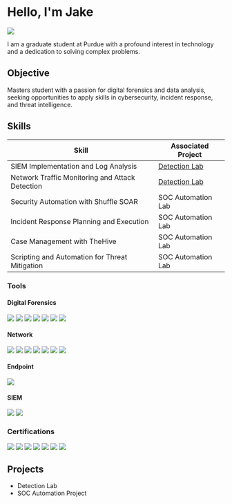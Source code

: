 # Hello, I'm Jake
<a href="https://www.linkedin.com/in/jaketsimpson/"><img src="https://img.shields.io/badge/-LinkedIn-0072b1?&style=for-the-badge&logo=linkedin&logoColor=white" /></a>

I am a graduate student at Purdue with a profound interest in technology and a dedication to solving complex problems.

## Objective

Masters student with a passion for digital forensics and data analysis, seeking opportunities to apply skills in cybersecurity, incident response, and threat intelligence.

## Skills

| Skill                                         | Associated Project         |
|-----------------------------------------------|----------------------------|
| SIEM Implementation and Log Analysis          | <a href="https://google.com">Detection Lab</a>|
| Network Traffic Monitoring and Attack Detection | <a href="https://google.com">Detection Lab</a>|
| Security Automation with Shuffle SOAR         | SOC Automation Lab|
| Incident Response Planning and Execution      | SOC Automation Lab|
| Case Management with TheHive                  | SOC Automation Lab|
| Scripting and Automation for Threat Mitigation | SOC Automation Lab|

### **Tools**

#### **Digital Forensics**  
<div>
    <img src="https://img.shields.io/badge/-Autopsy-4D4D4D?&style=for-the-badge&logo=Autopsy&logoColor=white" />
    <img src="https://img.shields.io/badge/-FTK-0033A0?&style=for-the-badge&logo=AccessData&logoColor=white" />
    <img src="https://img.shields.io/badge/-Volatility-59A0D3?&style=for-the-badge&logo=Volatility&logoColor=white" />
    <img src="https://img.shields.io/badge/-Magnet%20AXIOM-6A4C98?&style=for-the-badge&logo=MagnetForensics&logoColor=white" />
    <img src="https://img.shields.io/badge/-Cellebrite-005F6D?&style=for-the-badge&logo=Cellebrite&logoColor=white" />
    <img src="https://img.shields.io/badge/-Eric%20Zimmerman%20Tools-F0A800?&style=for-the-badge&logoColor=white" />
    <img src="https://img.shields.io/badge/-The%20Sleuth%20Kit-57A5A5?&style=for-the-badge&logo=TheSleuthKit&logoColor=white" />
</div>

#### **Network**  
<div>
    <img src="https://img.shields.io/badge/-Wireshark-1679A7?&style=for-the-badge&logo=Wireshark&logoColor=white" />
    <img src="https://img.shields.io/badge/-Tcpdump-4D4D4D?&style=for-the-badge&logo=Tcpdump&logoColor=white" />
    <img src="https://img.shields.io/badge/-Nmap-004A80?&style=for-the-badge&logo=Nmap&logoColor=white" />
    <img src="https://img.shields.io/badge/-Zeek-4D4D4D?&style=for-the-badge&logo=Zeek&logoColor=white" />
    <img src="https://img.shields.io/badge/-Suricata-4D4D4D?&style=for-the-badge&logo=Suricata&logoColor=white" />
    <img src="https://img.shields.io/badge/-Snort-CC0000?&style=for-the-badge&logo=Snort&logoColor=white" />
    <img src="https://img.shields.io/badge/-Netcat-4D4D4D?&style=for-the-badge&logo=Netcat&logoColor=white" />
</div>

#### **Endpoint**  
<div>
    <img src="https://img.shields.io/badge/-Microsoft_Defender_for_Endpoint-00A4EF?&style=for-the-badge&logo=Microsoft&logoColor=white" />
</div>

#### **SIEM**  
<div>
    <img src="https://img.shields.io/badge/-Microsoft_Sentinel-0078D4?&style=for-the-badge&logo=Microsoft&logoColor=white" />
    <img src="https://img.shields.io/badge/-Splunk-000000?&style=for-the-badge&logo=Splunk&logoColor=white" />
</div>

### **Certifications**  
<div>
    <img src="https://img.shields.io/badge/-Security%2B-FF0000?&style=for-the-badge&logo=CompTIA&logoColor=white" />
    <img src="https://img.shields.io/badge/-Azure%20Fundamentals-4D4D4D?&style=for-the-badge&logo=Microsoft%20Azure&logoColor=white" />
    <img src="https://img.shields.io/badge/-Alteryx%20Designer%20Core-4D4D4D?&style=for-the-badge&logo=Alteryx&logoColor=white" />
    <img src="https://img.shields.io/badge/-Splunk%20Core%20Certified%20User-4D4D4D?&style=for-the-badge&logo=Splunk&logoColor=white" />
    <img src="https://img.shields.io/badge/-Cisco%20Data%20Analytics%20Essentials-4D4D4D?&style=for-the-badge&logo=Cisco&logoColor=white" />
    <img src="https://img.shields.io/badge/-DataCamp%20SQL%20Associate-4D4D4D?&style=for-the-badge&logo=DataCamp&logoColor=white" />
    <img src="https://img.shields.io/badge/-DataCamp%20Data%20Literacy%20Professional-4D4D4D?&style=for-the-badge&logo=DataCamp&logoColor=white" />
</div>



</div>

## Projects
- Detection Lab
- SOC Automation Project

